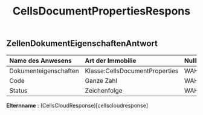 ﻿---
title: CellsDocumentPropertiesRespons
second_title: Aspose.Cells Cloud Documen
type: docs
url: /de/specification/model/cellsdocumentpropertiesresponse/
description: "Aspose.Cells Cloud-Modellspezifikation: CellsDocumentPropertiesResponse. Bearbeiten Sie mühelos Excel und andere Tabellenkalkulationsdokumente mit Funktionen wie Öffnen, Generieren, Bearbeiten, Teilen, Zusammenführen, Vergleichen und Konvertieren"
weight: 50
---
## **ZellenDokumentEigenschaftenAntwort**

 

| Name des Anwesens| Art der Immobilie| Nullbar| Schreibgeschützt| Standardwert| Beschreibung|
|:- |:- |:- |:- |:- |:- |
| Dokumenteigenschaften| Klasse:CellsDocumentProperties| WAHR| FALSCH|||
| Code| Ganze Zahl| WAHR| FALSCH|||
| Status| Zeichenfolge| WAHR| FALSCH|||

**Elternname** : (CellsCloudResponse)[cellscloudresponse]